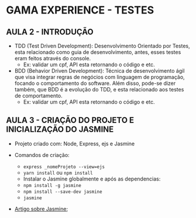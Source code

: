 # GAMA EXPERIENCE - TESTES

## AULA 2 - INTRODUÇÃO 
- TDD (Test Driven Development): Desenvolvimento Orientado por Testes, esta relacionado como guia de desenvolvimento, antes, esses testes eram feitos através do console.
    - Ex: validar um cpf, API esta retornando o código e etc.
- BDD (Behavior Driven Development): Técnica de desenvolvimento ágil que visa integrar regras de negócios com linguagem de programação, focando o comportamento do software. Além disso, pode-se dizer também, que BDD é a evolução do TDD, e esta relacionado aos testes de comportamento.
    - Ex: validar um cpf, API esta retornando o código e etc.

## AULA 3 - CRIAÇÃO DO PROJETO E INICIALIZAÇÃO DO JASMINE
- Projeto criado com: Node, Express, ejs e Jasmine
- Comandos de criação:
    - ` express _nomeProjeto --view=ejs `   
    - ` yarn install ` ou ` npm install `
    - Instalar o Jasmine globalmente e após as dependencias:
    - ` npm install -g jasmine `  
    - ` npm install --save-dev jasmine `
    - ` jasmine `

- [Artigo sobre Jasmine](https://imasters.com.br/desenvolvimento/javascript-testes-com-jasmine-parte-01/#:~:text=Em%20um%20breve%20resumo%2C%20o%20Jasmine%20%C3%A9%20uma,um%20exemplo%3A%20function%20helloWorld%28%29%20%7B%20return%20%27Hello%20world%21%27%3B);   
